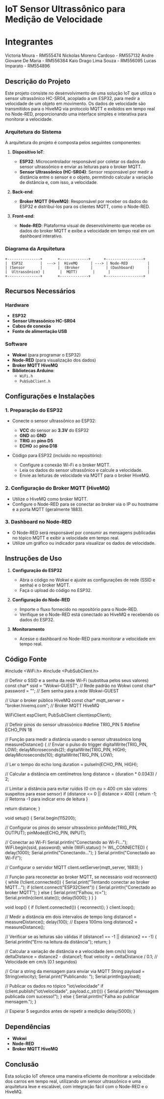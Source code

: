 # IoT Sensor Ultrassônico para Medição de Velocidade

# Integrantes
Victoria Moura - RM555474
Nickolas Moreno Cardoso - RM557132
Andre Giovane De Maria - RM556384
Kaio Drago Lima Souza - RM556095
Lucas Imparato - RM554896

## Descrição do Projeto

Este projeto consiste no desenvolvimento de uma solução IoT que utiliza o sensor ultrassônico HC-SR04, acoplado a um ESP32, para medir a velocidade de um objeto em movimento. Os dados de velocidade são transmitidos para o HiveMQ via protocolo MQTT e exibidos em tempo real no Node-RED, proporcionando uma interface simples e interativa para monitorar a velocidade.

### Arquitetura do Sistema

A arquitetura do projeto é composta pelos seguintes componentes:

1. **Dispositivo IoT**:
   - **ESP32**: Microcontrolador responsável por coletar os dados do sensor ultrassônico e enviar as leituras para o broker MQTT.
   - **Sensor Ultrassônico (HC-SR04)**: Sensor responsável por medir a distância entre o sensor e o objeto, permitindo calcular a variação de distância e, com isso, a velocidade.

2. **Back-end**:
   - **Broker MQTT (HiveMQ)**: Responsável por receber os dados do ESP32 e distribuí-los para os clientes MQTT, como o Node-RED.
   
3. **Front-end**:
   - **Node-RED**: Plataforma visual de desenvolvimento que recebe os dados do broker MQTT e exibe a velocidade em tempo real em um dashboard interativo.

### Diagrama da Arquitetura

```plaintext
+---------------+       +-------------+      +-----------------+
|  ESP32        |  ---> |  HiveMQ      | ---> | Node-RED         |
| (Sensor       |       |  (Broker     |      | (Dashboard)      |
|  Ultrassônico) |       |  MQTT)       |      |                 |
+---------------+       +-------------+      +-----------------+
```

## Recursos Necessários

### Hardware

- **ESP32**
- **Sensor Ultrassônico HC-SR04**
- **Cabos de conexão**
- **Fonte de alimentação USB**

### Software

- **Wokwi** (para programar o ESP32)
- **Node-RED** (para visualização dos dados)
- **Broker MQTT HiveMQ**
- **Bibliotecas Arduino**:
  - `WiFi.h`
  - `PubSubClient.h`

## Configurações e Instalações

### 1. Preparação do ESP32

- Conecte o sensor ultrassônico ao ESP32:
  - **VCC** do sensor ao **3.3V** do ESP32
  - **GND** ao **GND**
  - **TRIG** ao **pino D5**
  - **ECHO** ao **pino D18**

- Código para ESP32 (incluído no repositório):
  - Configure a conexão Wi-Fi e o broker MQTT.
  - Leia os dados do sensor ultrassônico e calcule a velocidade.
  - Envie as leituras de velocidade via MQTT para o broker HiveMQ.

### 2. Configuração do Broker MQTT (HiveMQ)

- Utilize o HiveMQ como broker MQTT.
- Configure o Node-RED para se conectar ao broker via o IP ou hostname e a porta MQTT (geralmente 1883).

### 3. Dashboard no Node-RED

- O Node-RED será responsável por consumir as mensagens publicadas no tópico MQTT e exibir a velocidade em tempo real.
- Utilize um gráfico ou indicador para visualizar os dados de velocidade.

## Instruções de Uso

1. **Configuração do ESP32**
   - Abra o código no Wokwi e ajuste as configurações de rede (SSID e senha) e o broker MQTT.
   - Faça o upload do código no ESP32.

2. **Configuração do Node-RED**
   - Importe o fluxo fornecido no repositório para o Node-RED.
   - Verifique se o Node-RED está conectado ao HiveMQ e recebendo os dados do ESP32.

3. **Monitoramento**
   - Acesse o dashboard no Node-RED para monitorar a velocidade em tempo real.

## Código Fonte

#include <WiFi.h>
#include <PubSubClient.h>

// Definir o SSID e a senha da rede Wi-Fi (substitua pelos seus valores)
const char* ssid = "Wokwi-GUEST";  // Rede padrão no Wokwi
const char* password = "";         // Sem senha para a rede Wokwi-GUEST

// Usar o broker público HiveMQ
const char* mqtt_server = "broker.hivemq.com";  // Broker MQTT HiveMQ

WiFiClient espClient;
PubSubClient client(espClient);

// Definir pinos do sensor ultrassônico
#define TRIG_PIN 5
#define ECHO_PIN 18

// Função para medir a distância usando o sensor ultrassônico
long measureDistance() {
  // Enviar o pulso do trigger
  digitalWrite(TRIG_PIN, LOW);
  delayMicroseconds(2);
  digitalWrite(TRIG_PIN, HIGH);
  delayMicroseconds(10);
  digitalWrite(TRIG_PIN, LOW);

  // Ler o tempo do echo
  long duration = pulseIn(ECHO_PIN, HIGH);
  
  // Calcular a distância em centímetros
  long distance = (duration * 0.0343) / 2;

  // Limitar a distância para evitar ruídos (0 cm ou > 400 cm são valores suspeitos para esse sensor)
  if (distance <= 0 || distance > 400) {
    return -1; // Retorna -1 para indicar erro de leitura
  }

  return distance;
}

void setup() {
  Serial.begin(115200);
  
  // Configurar os pinos do sensor ultrassônico
  pinMode(TRIG_PIN, OUTPUT);
  pinMode(ECHO_PIN, INPUT);

  // Conectar ao Wi-Fi
  Serial.println("Conectando ao Wi-Fi...");
  WiFi.begin(ssid, password);
  while (WiFi.status() != WL_CONNECTED) {
    delay(1000);
    Serial.println("Conectando...");
  }
  Serial.println("Conectado ao Wi-Fi!");

  // Configurar o servidor MQTT
  client.setServer(mqtt_server, 1883);
}

// Função para reconectar ao broker MQTT, se necessário
void reconnect() {
  while (!client.connected()) {
    Serial.print("Tentando conectar ao broker MQTT...");
    if (client.connect("ESP32Client")) {
      Serial.println("Conectado ao broker MQTT");
    } else {
      Serial.print("Falhou, rc=");
      Serial.println(client.state());
      delay(5000);
    }
  }
}

void loop() {
  if (!client.connected()) {
    reconnect();
  }
  client.loop();

  // Medir a distância em dois intervalos de tempo
  long distance1 = measureDistance();
  delay(100);  // Espera 100ms
  long distance2 = measureDistance();

  // Verificar se as leituras são válidas
  if (distance1 == -1 || distance2 == -1) {
    Serial.println("Erro na leitura da distância");
    return;
  }

  // Calcular a variação de distância e a velocidade (em cm/s)
  long deltaDistance = distance2 - distance1;
  float velocity = deltaDistance / 0.1;  // Velocidade em cm/s (0.1 segundos)

  // Criar a string da mensagem para enviar via MQTT
  String payload = String(velocity);
  Serial.print("Publicando: ");
  Serial.println(payload);

  // Publicar os dados no tópico "iot/velocidade"
  if (client.publish("iot/velocidade", payload.c_str())) {
    Serial.println("Mensagem publicada com sucesso!");
  } else {
    Serial.println("Falha ao publicar mensagem.");
  }

  // Esperar 5 segundos antes de repetir a medição
  delay(5000);
}

## Dependências

- **Wokwi**
- **Node-RED**
- **Broker MQTT HiveMQ**
  
## Conclusão

Esta solução IoT oferece uma maneira eficiente de monitorar a velocidade dos carros em tempo real, utilizando um sensor ultrassônico e uma arquitetura leve e escalável, com integração fácil com o Node-RED e o HiveMQ.
